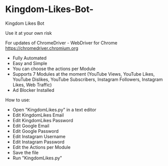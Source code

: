 # Kingdom-Likes-Bot-
Kingdom Likes Bot​

Use it at your own risk

For updates of ChromeDriver - WebDriver for Chrome
https://chromedriver.chromium.org


- Fully Automated
- Easy and Simple
- You can choose the actions per Module
- Supports 7 Modules at the moment (YouTube Views, YouTube Likes, YouTube Dislikes, YouTube Subscribers, Instagram Followers, Instagram Likes, Web Traffic)
- Ad Blocker Installed

How to use:
- Open "KingdomLikes.py" in a text editor
- Edit KingdomLikes Email
- Edit KingdomLikes Password
- Edit Google Email
- Edit Google Password
- Edit Instagram Username
- Edit Instagram Password
- Edit the Actions per Module
- Save the file
- Run "KingdomLikes.py"
